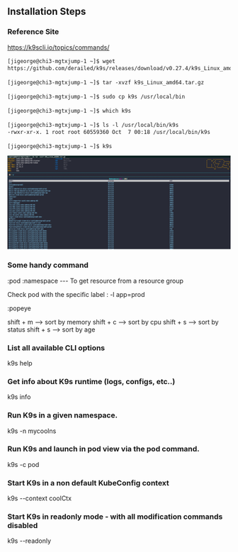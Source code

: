 

## Installation Steps
### Reference Site

https://k9scli.io/topics/commands/

```
[jigeorge@chi3-mgtxjump-1 ~]$ wget https://github.com/derailed/k9s/releases/download/v0.27.4/k9s_Linux_amd64.tar.gz

[jigeorge@chi3-mgtxjump-1 ~]$ tar -xvzf k9s_Linux_amd64.tar.gz

[jigeorge@chi3-mgtxjump-1 ~]$ sudo cp k9s /usr/local/bin

[jigeorge@chi3-mgtxjump-1 ~]$ which k9s

[jigeorge@chi3-mgtxjump-1 ~]$ ls -l /usr/local/bin/k9s
-rwxr-xr-x. 1 root root 60559360 Oct  7 00:18 /usr/local/bin/k9s

[jigeorge@chi3-mgtxjump-1 ~]$ k9s

```
![Alt text](image.png)




### Some handy command

:pod :namespace --- To get resource from a resource group

Check pod with the specific label
: -l app=prod

:popeye

shift + m --> sort by memory
shift + c --> sort by cpu
shift + s --> sort by status
shift + s --> sort by age


### List all available CLI options
k9s help
### Get info about K9s runtime (logs, configs, etc..)
k9s info
### Run K9s in a given namespace.
k9s -n mycoolns
### Run K9s and launch in pod view via the pod command.
k9s -c pod
### Start K9s in a non default KubeConfig context
k9s --context coolCtx
### Start K9s in readonly mode - with all modification commands disabled
k9s --readonly



